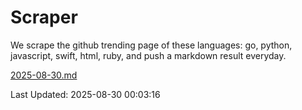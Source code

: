 # Scraper

We scrape the github trending page of these languages: go, python, javascript, swift, html, ruby, and push a markdown result everyday.

[2025-08-30.md](https://github.com/henson/Scraper/blob/master/2025-08-30.md)

Last Updated: 2025-08-30 00:03:16